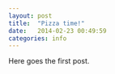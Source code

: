 ```yaml
---
layout: post
title:  "Pizza time!"
date:   2014-02-23 00:49:59
categories: info
---
```


Here goes the first post.

